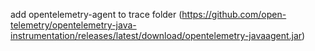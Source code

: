 add opentelemetry-agent to trace folder (https://github.com/open-telemetry/opentelemetry-java-instrumentation/releases/latest/download/opentelemetry-javaagent.jar)